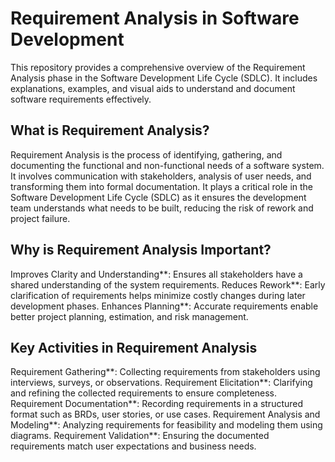 # Requirement Analysis in Software Development
This repository provides a comprehensive overview of the Requirement Analysis phase in the Software Development Life Cycle (SDLC). It includes explanations, examples, and visual aids to understand and document software requirements effectively.
## What is Requirement Analysis?
Requirement Analysis is the process of identifying, gathering, and documenting the functional and non-functional needs of a software system. It involves communication with stakeholders, analysis of user needs, and transforming them into formal documentation.
It plays a critical role in the Software Development Life Cycle (SDLC) as it ensures the development team understands what needs to be built, reducing the risk of rework and project failure.
## Why is Requirement Analysis Important?
Improves Clarity and Understanding**: Ensures all stakeholders have a shared understanding of the system requirements.
Reduces Rework**: Early clarification of requirements helps minimize costly changes during later development phases.
Enhances Planning**: Accurate requirements enable better project planning, estimation, and risk management.
## Key Activities in Requirement Analysis
Requirement Gathering**: Collecting requirements from stakeholders using interviews, surveys, or observations.
  Requirement Elicitation**: Clarifying and refining the collected requirements to ensure completeness.
  Requirement Documentation**: Recording requirements in a structured format such as BRDs, user stories, or use cases.
  Requirement Analysis and Modeling**: Analyzing requirements for feasibility and modeling them using diagrams.
  Requirement Validation**: Ensuring the documented requirements match user expectations and business needs.
